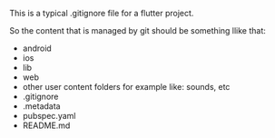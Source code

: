 This is a typical .gitignore file for a flutter project.

So the content that is managed by git should be something llike that:
* android
* ios
* lib
* web
* other user content folders for example like:  sounds, etc
* .gitignore
* .metadata
* pubspec.yaml
* README.md





